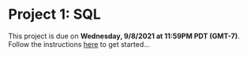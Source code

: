 # Project 1: SQL

This project is due on **Wednesday, 9/8/2021 at 11:59PM PDT (GMT-7)**. Follow the instructions [here](https://cs186.gitbook.io/project/assignments/proj1) to get started...